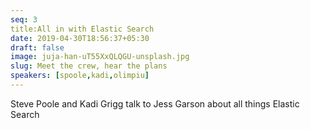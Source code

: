 ```yaml
---
seq: 3
title:All in with Elastic Search
date: 2019-04-30T18:56:37+05:30
draft: false
image: juja-han-uT55XxQLQGU-unsplash.jpg
slug: Meet the crew, hear the plans
speakers: [spoole,kadi,olimpiu]
---
```

Steve Poole and Kadi Grigg talk to Jess Garson about all things Elastic Search